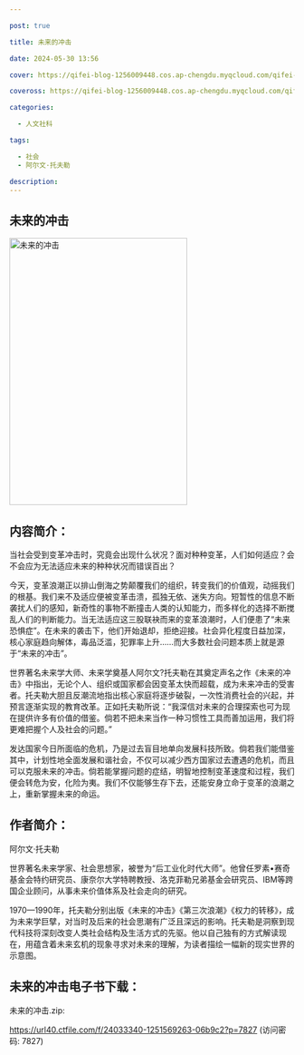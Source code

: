 ```yaml
---

post: true

title: 未来的冲击

date: 2024-05-30 13:56

cover: https://qifei-blog-1256009448.cos.ap-chengdu.myqcloud.com/qifei-blog/s29831888.jpg

coveross: https://qifei-blog-1256009448.cos.ap-chengdu.myqcloud.com/qifei-blog/s29831888.jpg

categories:

  - 人文社科

tags:

  - 社会
  - 阿尔文·托夫勒

description:
---
```


## 未来的冲击

<img alt="未来的冲击" class="aligncenter loading" data-was-processed="true" decoding="async" fetchpriority="high" height="471" src="https://qifei-blog-1256009448.cos.ap-chengdu.myqcloud.com/qifei-blog/s29831888.jpg" style="cursor: zoom-in;" width="314"/>

## 内容简介：

当社会受到变革冲击时，究竟会出现什么状况？面对种种变革，人们如何适应？会不会应为无法适应未来的种种状况而错误百出？

今天，变革浪潮正以排山倒海之势颠覆我们的组织，转变我们的价值观，动摇我们的根基。我们来不及适应便被变革击溃，孤独无依、迷失方向。短暂性的信息不断袭扰人们的感知，新奇性的事物不断撞击人类的认知能力，而多样化的选择不断搅乱人们的判断能力。当无法适应这三股联袂而来的变革浪潮时，人们便患了“未来恐惧症”。在未来的袭击下，他们开始退却，拒绝迎接。社会异化程度日益加深，核心家庭趋向解体，毒品泛滥，犯罪率上升……而大多数社会问题本质上就是源于“未来的冲击”。

世界著名未来学大师、未来学奠基人阿尔文?托夫勒在其奠定声名之作《未来的冲击》中指出，无论个人、组织或国家都会因变革太快而超载，成为未来冲击的受害者。托夫勒大胆且反潮流地指出核心家庭将逐步破裂，一次性消费社会的兴起，并预言逐渐实现的教育改革。正如托夫勒所说：“我深信对未来的合理探索也可为现在提供许多有价值的借鉴。倘若不把未来当作一种习惯性工具而善加运用，我们将更难把握个人及社会的问题。”

发达国家今日所面临的危机，乃是过去盲目地单向发展科技所致。倘若我们能借鉴其中，计划性地全面发展和谐社会，不仅可以减少西方国家过去遭遇的危机，而且可以克服未来的冲击。倘若能掌握问题的症结，明智地控制变革速度和过程，我们便会转危为安，化险为夷。我们不仅能够生存下去，还能安身立命于变革的浪潮之上，重新掌握未来的命运。

## 作者简介：

阿尔文·托夫勒

世界著名未来学家、社会思想家，被誉为“后工业化时代大师”。他曾任罗素•赛奇基金会特约研究员、康奈尔大学特聘教授、洛克菲勒兄弟基金会研究员、IBM等跨国企业顾问，从事未来价值体系及社会走向的研究。

1970—1990年，托夫勒分别出版《未来的冲击》《第三次浪潮》《权力的转移》，成为未来学巨擘，对当时及后来的社会思潮有广泛且深远的影响。托夫勒是洞察到现代科技将深刻改变人类社会结构及生活方式的先驱。他以自己独有的方式解读现在，用蕴含着未来玄机的现象寻求对未来的理解，为读者描绘一幅新的现实世界的示意图。

## 未来的冲击电子书下载：

未来的冲击.zip: 

https://url40.ctfile.com/f/24033340-1251569263-06b9c2?p=7827 (访问密码: 7827)
